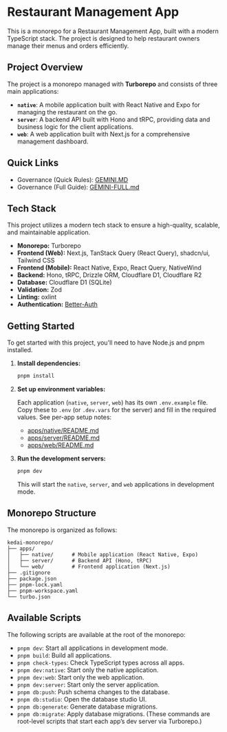 # Restaurant Management App

This is a monorepo for a Restaurant Management App, built with a modern TypeScript stack. The project is designed to help restaurant owners manage their menus and orders efficiently.

## Project Overview

The project is a monorepo managed with **Turborepo** and consists of three main applications:

-   **`native`**: A mobile application built with React Native and Expo for managing the restaurant on the go.
-   **`server`**: A backend API built with Hono and tRPC, providing data and business logic for the client applications.
-   **`web`**: A web application built with Next.js for a comprehensive management dashboard.

## Quick Links

- Governance (Quick Rules): [GEMINI.MD](GEMINI.MD)
- Governance (Full Guide): [GEMINI-FULL.md](GEMINI-FULL.md)

## Tech Stack

This project utilizes a modern tech stack to ensure a high-quality, scalable, and maintainable application.

-   **Monorepo:** Turborepo
-   **Frontend (Web):** Next.js, TanStack Query (React Query), shadcn/ui, Tailwind CSS
-   **Frontend (Mobile):** React Native, Expo, React Query, NativeWind
-   **Backend:** Hono, tRPC, Drizzle ORM, Cloudflare D1, Cloudflare R2
-   **Database:** Cloudflare D1 (SQLite)
-   **Validation:** Zod
-   **Linting:** oxlint
-   **Authentication:** [Better-Auth](https://better-auth.dev/)

## Getting Started

To get started with this project, you'll need to have Node.js and pnpm installed.

1.  **Install dependencies:**
    ```bash
    pnpm install
    ```

2.  **Set up environment variables:**

    Each application (`native`, `server`, `web`) has its own `.env.example` file. Copy these to `.env` (or `.dev.vars` for the server) and fill in the required values.
    See per-app setup notes:
    - [apps/native/README.md](apps/native/README.md)
    - [apps/server/README.md](apps/server/README.md)
    - [apps/web/README.md](apps/web/README.md)

3.  **Run the development servers:**
    ```bash
    pnpm dev
    ```

    This will start the `native`, `server`, and `web` applications in development mode.

## Monorepo Structure

The monorepo is organized as follows:

```text
kedai-monorepo/
├── apps/
│   ├── native/      # Mobile application (React Native, Expo)
│   ├── server/      # Backend API (Hono, tRPC)
│   └── web/         # Frontend application (Next.js)
├── .gitignore
├── package.json
├── pnpm-lock.yaml
├── pnpm-workspace.yaml
└── turbo.json
```

## Available Scripts

The following scripts are available at the root of the monorepo:

-   `pnpm dev`: Start all applications in development mode.
-   `pnpm build`: Build all applications.
-   `pnpm check-types`: Check TypeScript types across all apps.
-   `pnpm dev:native`: Start only the native application.
-   `pnpm dev:web`: Start only the web application.
-   `pnpm dev:server`: Start only the server application.
-   `pnpm db:push`: Push schema changes to the database.
-   `pnpm db:studio`: Open the database studio UI.
-   `pnpm db:generate`: Generate database migrations.
-   `pnpm db:migrate`: Apply database migrations.
    (These commands are root-level scripts that start each app’s dev server via Turborepo.)